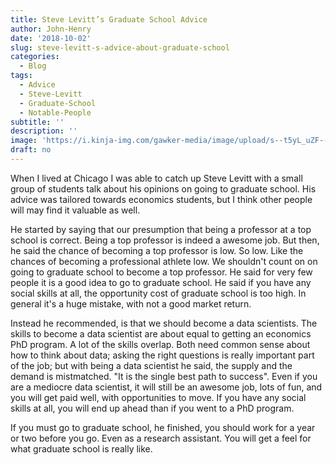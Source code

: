 ```yaml
---
title: Steve Levitt’s Graduate School Advice
author: John-Henry
date: '2018-10-02'
slug: steve-levitt-s-advice-about-graduate-school
categories:
  - Blog
tags:
  - Advice
  - Steve-Levitt
  - Graduate-School
  - Notable-People
subtitle: ''
description: ''
image: 'https://i.kinja-img.com/gawker-media/image/upload/s--t5yL_uZF--/c_fill,fl_progressive,g_center,h_900,q_80,w_1600/iwr91apv70oache3txro.jpg'
draft: no
---
```


When I lived at Chicago I was able to catch up Steve Levitt with a small group of students talk about his opinions on going to graduate school. His advice was tailored towards economics students, but I think other people will may find it valuable as well.

He started by saying that our presumption that being a professor at a top school is correct. Being a top professor is indeed a awesome job. But then, he said the chance of becoming a top professor is low. So low. Like the chances of becoming a professional athlete low. We shouldn't count on on going to graduate school to become a top professor. He said for very few people it is a good idea to go to graduate school. He said if you have any social skills at all, the opportunity cost of graduate school is too high. In general it's a huge mistake, with not a good market return.

Instead he recommended, is that we should become a data scientists. The skills to become a data scientist are about equal to getting an economics PhD program. A lot of the skills overlap. Both need common sense about how to think about data; asking the right questions is really important part of the job; but with being a data scientist he said, the supply and the demand is mistmatched. "It is the single best path to success". Even if you are a mediocre data scientist, it will still be an awesome job, lots of fun, and you will get paid well, with opportunities to move. If you have any social skills at all, you will end up ahead than if you went to a PhD program.

If you must go to graduate school, he finished, you should work for a year or two before you go. Even as a research assistant. You will get a feel for what graduate school is really like.
